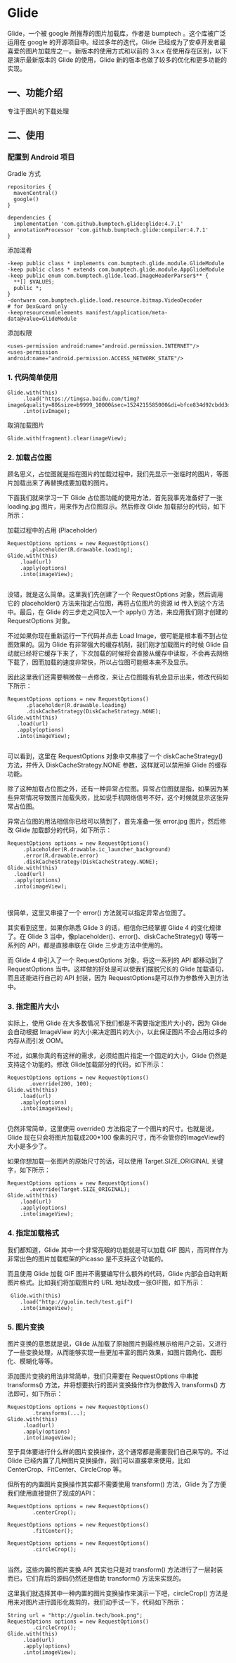 # Glide

  Glide，一个被  google  所推荐的图片加载库，作者是 bumptech 。这个库被广泛运用在 google 的开源项目中。经过多年的迭代，Glide 已经成为了安卓开发者最喜爱的图片加载库之一。新版本的使用方式和以前的 3.x.x 在使用存在区别，以下是演示最新版本的 Glide 的使用，Glide 新的版本也做了较多的优化和更多功能的实现。
  

## 一、功能介绍

  专注于图片的下载处理


## 二、使用

### 配置到 Android 项目

Gradle 方式

```
repositories {
  mavenCentral()
  google()
}

dependencies {
  implementation 'com.github.bumptech.glide:glide:4.7.1'
  annotationProcessor 'com.github.bumptech.glide:compiler:4.7.1'
}

```
添加混肴

```
-keep public class * implements com.bumptech.glide.module.GlideModule
-keep public class * extends com.bumptech.glide.module.AppGlideModule
-keep public enum com.bumptech.glide.load.ImageHeaderParser$** {
  **[] $VALUES;
  public *;
}
-dontwarn com.bumptech.glide.load.resource.bitmap.VideoDecoder
# for DexGuard only
-keepresourcexmlelements manifest/application/meta-data@value=GlideModule

```
添加权限
```
<uses-permission android:name="android.permission.INTERNET"/>
<uses-permission android:name="android.permission.ACCESS_NETWORK_STATE"/>

```
### 1.  代码简单使用

 

```
Glide.with(this)
     .load("https://timgsa.baidu.com/timg?image&quality=80&size=b9999_10000&sec=1524215585000&di=bfce834d92cbdd3ded74d695cf5c8638&imgtype=0&src=http%3A%2F%2Fimage5.tuku.cn%2Fpic%2Fwallpaper%2Fmeinv%2Frenbihuajiaominv%2F010.jpg")
     .into(ivImage);

```

取消加载图片

```
Glide.with(fragment).clear(imageView);

```

###  2.  加载占位图

顾名思义，占位图就是指在图片的加载过程中，我们先显示一张临时的图片，等图片加载出来了再替换成要加载的图片。

下面我们就来学习一下  Glide 占位图功能的使用方法，首先我事先准备好了一张  loading.jpg  图片，用来作为占位图显示。然后修改  Glide  加载部分的代码，如下所示：

加载过程中的占用  (Placeholder)
 
 ```
RequestOptions options = new RequestOptions()
        .placeholder(R.drawable.loading);
Glide.with(this)
     .load(url)
     .apply(options)
     .into(imageView);

 
 ```
 
 没错，就是这么简单。这里我们先创建了一个  RequestOptions 对象，然后调用它的  placeholder()  方法来指定占位图，再将占位图片的资源  id  传入到这个方法中。最后，在 Glide 的三步走之间加入一个  apply()  方法，来应用我们刚才创建的  RequestOptions  对象。
 
 不过如果你现在重新运行一下代码并点击 Load Image，很可能是根本看不到占位图效果的。因为  Glide  有非常强大的缓存机制，我们刚才加载图片的时候  Glide  自动就已经将它缓存下来了，下次加载的时候将会直接从缓存中读取，不会再去网络下载了，因而加载的速度非常快，所以占位图可能根本来不及显示。
 
 因此这里我们还需要稍微做一点修改，来让占位图能有机会显示出来，修改代码如下所示：

  ```
RequestOptions options = new RequestOptions()
        .placeholder(R.drawable.loading)
        .diskCacheStrategy(DiskCacheStrategy.NONE);
Glide.with(this)
     .load(url)
     .apply(options)
     .into(imageView);


 ```
 
 可以看到，这里在   RequestOptions  对象中又串接了一个 diskCacheStrategy() 方法，并传入 DiskCacheStrategy.NONE  参数，这样就可以禁用掉  Glide  的缓存功能。
 

除了这种加载占位图之外，还有一种异常占位图。异常占位图就是指，如果因为某些异常情况导致图片加载失败，比如说手机网络信号不好，这个时候就显示这张异常占位图。

异常占位图的用法相信你已经可以猜到了，首先准备一张  error.jpg  图片，然后修改  Glide  加载部分的代码，如下所示：
 
   ```
RequestOptions options = new RequestOptions()
        .placeholder(R.drawable.ic_launcher_background)
        .error(R.drawable.error)
        .diskCacheStrategy(DiskCacheStrategy.NONE);
Glide.with(this)
     .load(url)
     .apply(options)
     .into(imageView);

	   
```
很简单，这里又串接了一个 error() 方法就可以指定异常占位图了。

其实看到这里，如果你熟悉  Glide 3  的话，相信你已经掌握  Glide 4  的变化规律了。在  Glide 3  当中，像placeholder()、error()、diskCacheStrategy()  等等一系列的  API，都是直接串联在  Glide  三步走方法中使用的。

而  Glide 4  中引入了一个  RequestOptions  对象，将这一系列的  API  都移动到了  RequestOptions  当中。这样做的好处是可以使我们摆脱冗长的  Glide  加载语句，而且还能进行自己的  API  封装，因为  RequestOptions是可以作为参数传入到方法中。



### 3. 指定图片大小

实际上，使用  Glide 在大多数情况下我们都是不需要指定图片大小的，因为 Glide 会自动根据  ImageView 的大小来决定图片的大小，以此保证图片不会占用过多的内存从而引发 OOM。

不过，如果你真的有这样的需求，必须给图片指定一个固定的大小，Glide  仍然是支持这个功能的。修改  Glide加载部分的代码，如下所示：

 ```
RequestOptions options = new RequestOptions()
        .override(200, 100);
Glide.with(this)
     .load(url)
     .apply(options)
     .into(imageView);
     
```
仍然非常简单，这里使用  override()  方法指定了一个图片的尺寸。也就是说，Glide  现在只会将图片加载成200*100  像素的尺寸，而不会管你的ImageView的大小是多少了。

如果你想加载一张图片的原始尺寸的话，可以使用  Target.SIZE_ORIGINAL  关键字，如下所示：

 ```
RequestOptions options = new RequestOptions()
        .override(Target.SIZE_ORIGINAL);
Glide.with(this)
     .load(url)
     .apply(options)
     .into(imageView);

 ```
 
 ###  4.  指定加载格式
 
 我们都知道，Glide  其中一个非常亮眼的功能就是可以加载  GIF  图片，而同样作为非常出色的图片加载框架的Picasso  是不支持这个功能的。

而且使用   Glide  加载  GIF  图并不需要编写什么额外的代码，Glide  内部会自动判断图片格式。比如我们将加载图片的  URL  地址改成一张GIF图，如下所示：

 ```
  Glide.with(this)
     .load("http://guolin.tech/test.gif")
     .into(imageView);

 ```
 
 ### 5.  图片变换
 
 图片变换的意思就是说，Glide  从加载了原始图片到最终展示给用户之前，又进行了一些变换处理，从而能够实现一些更加丰富的图片效果，如图片圆角化、圆形化、模糊化等等。

添加图片变换的用法非常简单，我们只需要在  RequestOptions  中串接  transforms()  方法，并将想要执行的图片变换操作作为参数传入  transforms()  方法即可，如下所示：

```
RequestOptions options = new RequestOptions()
        .transforms(...);
Glide.with(this)
     .load(url)
     .apply(options)
     .into(imageView);

```
至于具体要进行什么样的图片变换操作，这个通常都是需要我们自己来写的。不过  Glide  已经内置了几种图片变换操作，我们可以直接拿来使用，比如  CenterCrop、FitCenter、CircleCrop  等。

但所有的内置图片变换操作其实都不需要使用  transform()  方法，Glide  为了方便我们使用直接提供了现成的API：

```
RequestOptions options = new RequestOptions()
        .centerCrop();
 
RequestOptions options = new RequestOptions()
        .fitCenter();
 
RequestOptions options = new RequestOptions()
        .circleCrop();


```

当然，这些内置的图片变换  API  其实也只是对  transform()  方法进行了一层封装而已，它们背后的源码仍然还是借助  transform()  方法来实现的。

这里我们就选择其中一种内置的图片变换操作来演示一下吧，circleCrop()  方法是用来对图片进行圆形化裁剪的，我们动手试一下，代码如下所示：

```
String url = "http://guolin.tech/book.png";
RequestOptions options = new RequestOptions()
        .circleCrop();
Glide.with(this)
     .load(url)
     .apply(options)
     .into(imageView);


```
